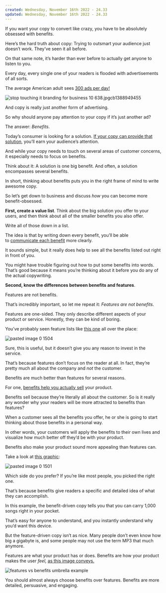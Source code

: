 ```yaml
---
created: Wednesday, November 16th 2022 - 24.33
updated: Wednesday, November 16th 2022 - 24.33
---
```

If you want your copy to convert like crazy, you have to be absolutely obsessed with benefits.

Here’s the hard truth about copy: Trying to outsmart your audience just doesn’t work. They’ve seen it all before.

On that same note, it’s harder than ever before to actually get anyone to listen to you.

Every day, every single one of your readers is flooded with advertisements of all sorts.

The average American adult sees [300 ads per day!](https://www.slideshare.net/dbellerive/stop-touching-it)

![stop touching it branding for business 10 638.jpgcb1388949455](https://neilpatel.com/wp-content/uploads/2017/08/stop-touching-it-branding-for-business-10-638.jpgcb1388949455.jpg)

And copy is really just another form of advertising.

So why should anyone pay attention to your copy if it’s just another ad?

The answer: _Benefits_.

Today’s consumer is looking for a solution. [If your copy can provide that solution](https://www.joomlashack.com/blog/joomla-how-to/1096-write-copy-that-sells-focus-on-benefits/#!/ccomment-comment=3216), you’ll earn your audience’s attention.

And while your copy needs to touch on several areas of customer concerns, it especially needs to focus on benefits.

Think about it: A solution is one big benefit. And often, a solution encompasses several benefits.

In short, thinking about benefits puts you in the right frame of mind to write awesome copy.

So let’s get down to business and discuss _how_ you can become more benefit-obsessed.

**First, create a value list**. Think about the big solution you offer to your users, and then think about all of the smaller benefits you also offer.

Write all of those down in a list.

The idea is that by writing down every benefit, you’ll be able to [communicate each benefit](http://attitudes4innovation.com/the-benefits-of-advertising-the-benefits/) more clearly.

It sounds simple, but it really does help to see all the benefits listed out right in front of you.

You might have trouble figuring out how to put some benefits into words. That’s good because it means you’re thinking about it before you do any of the actual copywriting.

**Second, know the differences between benefits and features**.

Features are not benefits.

That’s incredibly important, so let me repeat it: _Features are not benefits_.

Features are one-sided. They only describe different aspects of your product or service. Honestly, they can be kind of boring.

You’ve probably seen feature lists like [this one](https://opensnow.com/news/post/feature-list-of-opensnow-pro-superpro) all over the place:

![pasted image 0 1504](https://neilpatel.com/wp-content/uploads/2017/08/pasted-image-0-1504.png)

Sure, this is useful, but it doesn’t give you any reason to invest in the service.

That’s because features don’t focus on the reader at all. In fact, they’re pretty much all about the company and _not_ the customer.

Benefits are much better than features for several reasons.

For one, [benefits help you actually sell](https://projectignite.com/how-to-sell-on-amazon-maintain-profit-margins/) your product.

Benefits sell because they’re literally all about the customer. So is it really any wonder why your readers will be more attracted to benefits than features?

When a customer sees all the benefits you offer, he or she is going to start thinking about those benefits in a personal way.

In other words, your customers will apply the benefits to their own lives and visualize how much better off they’d be with your product.

Benefits also make your product sound more appealing than features can.

Take a look at [this graphic](http://www.wordstream.com/blog/ws/2017/02/21/features-vs-benefits):

![pasted image 0 1501](https://neilpatel.com/wp-content/uploads/2017/08/pasted-image-0-1501.png)

Which side do you prefer? If you’re like most people, you picked the right one.

That’s because benefits give readers a specific and detailed idea of what they can accomplish.

In this example, the benefit-driven copy tells you that you can carry 1,000 songs right in your pocket.

That’s easy for anyone to understand, and you instantly understand why you’d want this device.

But the feature-driven copy isn’t as nice. Many people don’t even know how big a gigabyte is, and some people may not use the term MP3 that much anymore.

Features are what your product has or does. Benefits are how your product makes the user _feel,_ [as this image conveys.](http://www.wordstream.com/blog/ws/2017/02/21/features-vs-benefits)

![features vs benefits umbrella example](https://neilpatel.com/wp-content/uploads/2017/08/features-vs-benefits-umbrella-example.png)

You should almost always choose benefits over features. Benefits are more detailed, persuasive, and engaging.
